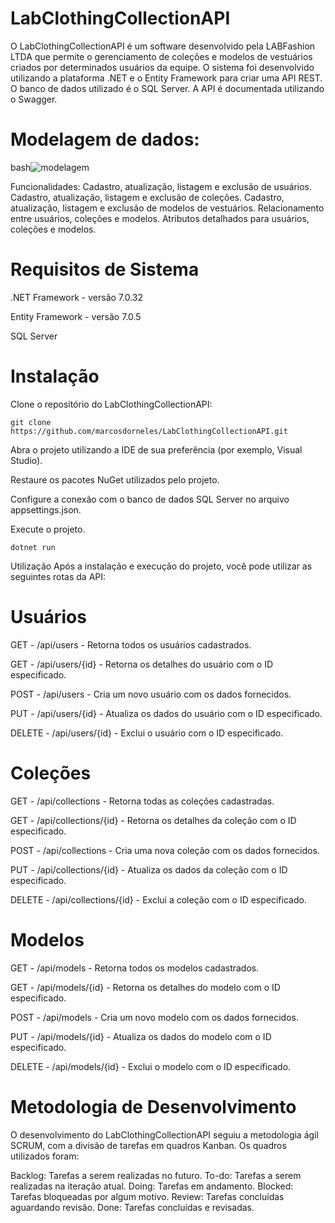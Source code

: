 # LabClothingCollectionAPI

O LabClothingCollectionAPI é um software desenvolvido pela LABFashion LTDA que permite o gerenciamento de coleções e modelos de vestuários criados por determinados usuários da equipe. O sistema foi desenvolvido utilizando a plataforma .NET e o Entity Framework para criar uma API REST. O banco de dados utilizado é o SQL Server. A API é documentada utilizando o Swagger.

# Modelagem de dados:
bash![modelagem](https://github.com/marcosdorneles/LabClothingCollectionAPI/assets/95898769/65ff2012-e951-483a-aa44-d2febc977c50)


Funcionalidades:
Cadastro, atualização, listagem e exclusão de usuários.
Cadastro, atualização, listagem e exclusão de coleções.
Cadastro, atualização, listagem e exclusão de modelos de vestuários.
Relacionamento entre usuários, coleções e modelos.
Atributos detalhados para usuários, coleções e modelos.

# Requisitos de Sistema
.NET Framework - versão 7.0.32

Entity Framework - versão 7.0.5

SQL Server

# Instalação
Clone o repositório do LabClothingCollectionAPI:

``` git clone https://github.com/marcosdorneles/LabClothingCollectionAPI.git ```

Abra o projeto utilizando a IDE de sua preferência (por exemplo, Visual Studio).

Restaure os pacotes NuGet utilizados pelo projeto.

Configure a conexão com o banco de dados SQL Server no arquivo appsettings.json.

Execute o projeto.

``` dotnet run ```

Utilização
Após a instalação e execução do projeto, você pode utilizar as seguintes rotas da API:

# Usuários
GET - /api/users - Retorna todos os usuários cadastrados.

GET - /api/users/{id} - Retorna os detalhes do usuário com o ID especificado.

POST - /api/users - Cria um novo usuário com os dados fornecidos.

PUT - /api/users/{id} - Atualiza os dados do usuário com o ID especificado.

DELETE - /api/users/{id} - Exclui o usuário com o ID especificado.

# Coleções
GET - /api/collections - Retorna todas as coleções cadastradas.

GET - /api/collections/{id} - Retorna os detalhes da coleção com o ID especificado.

POST - /api/collections - Cria uma nova coleção com os dados fornecidos.

PUT - /api/collections/{id} - Atualiza os dados da coleção com o ID especificado.

DELETE - /api/collections/{id} - Exclui a coleção com o ID especificado.

# Modelos
GET - /api/models - Retorna todos os modelos cadastrados.

GET - /api/models/{id} - Retorna os detalhes do modelo com o ID especificado.

POST - /api/models - Cria um novo modelo com os dados fornecidos.

PUT - /api/models/{id} - Atualiza os dados do modelo com o ID especificado.

DELETE - /api/models/{id} - Exclui o modelo com o ID especificado.

# Metodologia de Desenvolvimento
O desenvolvimento do LabClothingCollectionAPI seguiu a metodologia ágil SCRUM, com a divisão de tarefas em quadros Kanban. Os quadros utilizados foram:

Backlog: Tarefas a serem realizadas no futuro.
To-do: Tarefas a serem realizadas na iteração atual.
Doing: Tarefas em andamento.
Blocked: Tarefas bloqueadas por algum motivo.
Review: Tarefas concluídas aguardando revisão.
Done: Tarefas concluídas e revisadas.
